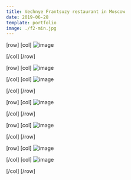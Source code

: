 ```yaml
---
title: Vechnye Frantsuzy restaurant in Moscow
date: 2019-06-28
template: portfolio
image: ./f2-min.jpg
---
```


[row]
[col]
![image](./f2-min.jpg)



[/col]
[/row]

[row]
[col]
![image](./f7-min.jpg)



[/col]
[col]
![image](./f8-min.jpg)


[/col]
[/row]

[row]
[col]
![image](./f9-min.jpg)



[/col]
[/row]

[row]
[col]
![image](./f10-min.jpg)



[/col]
[/row]

[row]
[col]
![image](./f11-min.jpg)



[/col]
[col]
![image](./f12-min.jpg)


[/col]
[/row]
